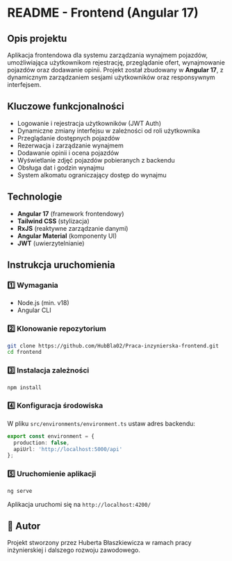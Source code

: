 # README - Frontend (Angular 17)

## Opis projektu
Aplikacja frontendowa dla systemu zarządzania wynajmem pojazdów, umożliwiająca użytkownikom rejestrację, przeglądanie ofert, wynajmowanie pojazdów oraz dodawanie opinii. Projekt został zbudowany w **Angular 17**, z dynamicznym zarządzaniem sesjami użytkowników oraz responsywnym interfejsem.

## Kluczowe funkcjonalności
- Logowanie i rejestracja użytkowników (JWT Auth)
- Dynamiczne zmiany interfejsu w zależności od roli użytkownika
- Przeglądanie dostępnych pojazdów
- Rezerwacja i zarządzanie wynajmem
- Dodawanie opinii i ocena pojazdów
- Wyświetlanie zdjęć pojazdów pobieranych z backendu
- Obsługa dat i godzin wynajmu
- System alkomatu ograniczający dostęp do wynajmu

## Technologie
- **Angular 17** (framework frontendowy)
- **Tailwind CSS** (stylizacja)
- **RxJS** (reaktywne zarządzanie danymi)
- **Angular Material** (komponenty UI)
- **JWT** (uwierzytelnianie)

## Instrukcja uruchomienia
### 1️⃣ Wymagania
- Node.js (min. v18)
- Angular CLI

### 2️⃣ Klonowanie repozytorium
```sh
git clone https://github.com/HubBla02/Praca-inzynierska-frontend.git
cd frontend
```

### 3️⃣ Instalacja zależności
```sh
npm install
```

### 4️⃣ Konfiguracja środowiska
W pliku `src/environments/environment.ts` ustaw adres backendu:
```ts
export const environment = {
  production: false,
  apiUrl: 'http://localhost:5000/api'
};
```

### 5️⃣ Uruchomienie aplikacji
```sh
ng serve
```
Aplikacja uruchomi się na `http://localhost:4200/`

## 📝 Autor
Projekt stworzony przez Huberta Błaszkiewicza w ramach pracy inżynierskiej i dalszego rozwoju zawodowego.

